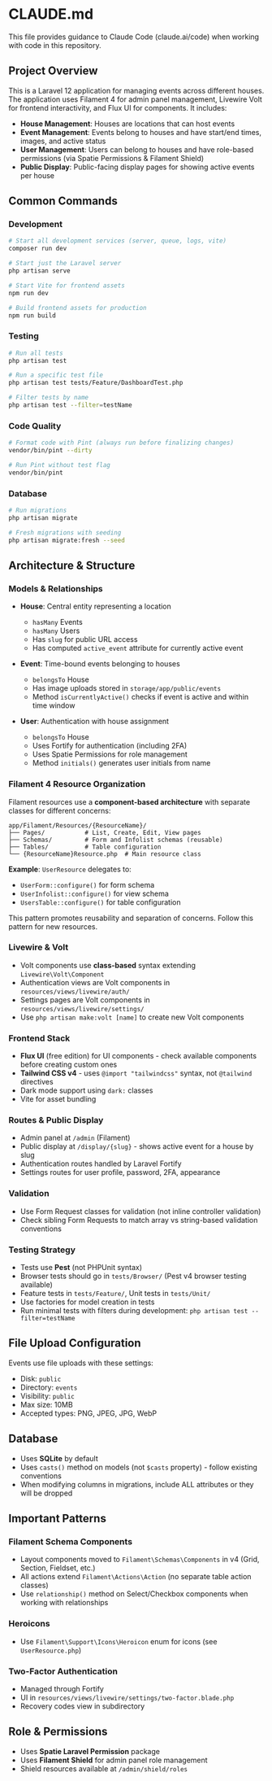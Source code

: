 # CLAUDE.md

This file provides guidance to Claude Code (claude.ai/code) when working with code in this repository.

## Project Overview

This is a Laravel 12 application for managing events across different houses. The application uses Filament 4 for admin panel management, Livewire Volt for frontend interactivity, and Flux UI for components. It includes:

- **House Management**: Houses are locations that can host events
- **Event Management**: Events belong to houses and have start/end times, images, and active status
- **User Management**: Users can belong to houses and have role-based permissions (via Spatie Permissions & Filament Shield)
- **Public Display**: Public-facing display pages for showing active events per house

## Common Commands

### Development
```bash
# Start all development services (server, queue, logs, vite)
composer run dev

# Start just the Laravel server
php artisan serve

# Start Vite for frontend assets
npm run dev

# Build frontend assets for production
npm run build
```

### Testing
```bash
# Run all tests
php artisan test

# Run a specific test file
php artisan test tests/Feature/DashboardTest.php

# Filter tests by name
php artisan test --filter=testName
```

### Code Quality
```bash
# Format code with Pint (always run before finalizing changes)
vendor/bin/pint --dirty

# Run Pint without test flag
vendor/bin/pint
```

### Database
```bash
# Run migrations
php artisan migrate

# Fresh migrations with seeding
php artisan migrate:fresh --seed
```

## Architecture & Structure

### Models & Relationships

- **House**: Central entity representing a location
  - `hasMany` Events
  - `hasMany` Users
  - Has `slug` for public URL access
  - Has computed `active_event` attribute for currently active event

- **Event**: Time-bound events belonging to houses
  - `belongsTo` House
  - Has image uploads stored in `storage/app/public/events`
  - Method `isCurrentlyActive()` checks if event is active and within time window

- **User**: Authentication with house assignment
  - `belongsTo` House
  - Uses Fortify for authentication (including 2FA)
  - Uses Spatie Permissions for role management
  - Method `initials()` generates user initials from name

### Filament 4 Resource Organization

Filament resources use a **component-based architecture** with separate classes for different concerns:

```
app/Filament/Resources/{ResourceName}/
├── Pages/           # List, Create, Edit, View pages
├── Schemas/         # Form and Infolist schemas (reusable)
├── Tables/          # Table configuration
└── {ResourceName}Resource.php  # Main resource class
```

**Example**: `UserResource` delegates to:
- `UserForm::configure()` for form schema
- `UserInfolist::configure()` for view schema
- `UsersTable::configure()` for table configuration

This pattern promotes reusability and separation of concerns. Follow this pattern for new resources.

### Livewire & Volt

- Volt components use **class-based** syntax extending `Livewire\Volt\Component`
- Authentication views are Volt components in `resources/views/livewire/auth/`
- Settings pages are Volt components in `resources/views/livewire/settings/`
- Use `php artisan make:volt [name]` to create new Volt components

### Frontend Stack

- **Flux UI** (free edition) for UI components - check available components before creating custom ones
- **Tailwind CSS v4** - uses `@import "tailwindcss"` syntax, not `@tailwind` directives
- Dark mode support using `dark:` classes
- Vite for asset bundling

### Routes & Public Display

- Admin panel at `/admin` (Filament)
- Public display at `/display/{slug}` - shows active event for a house by slug
- Authentication routes handled by Laravel Fortify
- Settings routes for user profile, password, 2FA, appearance

### Validation

- Use Form Request classes for validation (not inline controller validation)
- Check sibling Form Requests to match array vs string-based validation conventions

### Testing Strategy

- Tests use **Pest** (not PHPUnit syntax)
- Browser tests should go in `tests/Browser/` (Pest v4 browser testing available)
- Feature tests in `tests/Feature/`, Unit tests in `tests/Unit/`
- Use factories for model creation in tests
- Run minimal tests with filters during development: `php artisan test --filter=testName`

## File Upload Configuration

Events use file uploads with these settings:
- Disk: `public`
- Directory: `events`
- Visibility: `public`
- Max size: 10MB
- Accepted types: PNG, JPEG, JPG, WebP

## Database

- Uses **SQLite** by default
- Uses `casts()` method on models (not `$casts` property) - follow existing conventions
- When modifying columns in migrations, include ALL attributes or they will be dropped

## Important Patterns

### Filament Schema Components
- Layout components moved to `Filament\Schemas\Components` in v4 (Grid, Section, Fieldset, etc.)
- All actions extend `Filament\Actions\Action` (no separate table action classes)
- Use `relationship()` method on Select/Checkbox components when working with relationships

### Heroicons
- Use `Filament\Support\Icons\Heroicon` enum for icons (see `UserResource.php`)

### Two-Factor Authentication
- Managed through Fortify
- UI in `resources/views/livewire/settings/two-factor.blade.php`
- Recovery codes view in subdirectory

## Role & Permissions

- Uses **Spatie Laravel Permission** package
- Uses **Filament Shield** for admin panel role management
- Shield resources available at `/admin/shield/roles`
